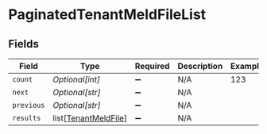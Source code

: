 # PaginatedTenantMeldFileList


## Fields

| Field                                                         | Type                                                          | Required                                                      | Description                                                   | Example                                                       |
| ------------------------------------------------------------- | ------------------------------------------------------------- | ------------------------------------------------------------- | ------------------------------------------------------------- | ------------------------------------------------------------- |
| `count`                                                       | *Optional[int]*                                               | :heavy_minus_sign:                                            | N/A                                                           | 123                                                           |
| `next`                                                        | *Optional[str]*                                               | :heavy_minus_sign:                                            | N/A                                                           |                                                               |
| `previous`                                                    | *Optional[str]*                                               | :heavy_minus_sign:                                            | N/A                                                           |                                                               |
| `results`                                                     | list[[TenantMeldFile](../../models/shared/tenantmeldfile.md)] | :heavy_minus_sign:                                            | N/A                                                           |                                                               |